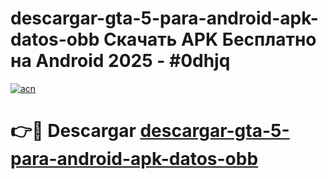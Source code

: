 # descargar-gta-5-para-android-apk-datos-obb Скачать APK Бесплатно на Android 2025 - #0dhjq

[![acn](https://github.com/user-attachments/assets/0f9c940e-d8b0-45ae-aac7-cd30a18b3e1c)](https://apps.freeplayer.one?title=descargar-gta-5-para-android-apk-datos-obb&ref=9RF)

# 👉🔴 Descargar [descargar-gta-5-para-android-apk-datos-obb](https://apps.freeplayer.one?title=descargar-gta-5-para-android-apk-datos-obb&ref=9RF)